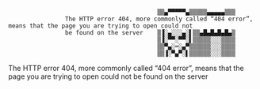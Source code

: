                                               ▒▒▄▀▀▀▀▀▄▒▒▒▒▒▄▄▄▄▄▒▒▒
                    The HTTP error 404, more commonly called “404 error”, means that the page you are trying to open could not 
                    be found on the server    ▒▐░▄░░░▄░▌▒▒▄█▄█▄█▄█▄▒
                                              ▒▐░▀▀░▀▀░▌▒▒▒▒▒░░░▒▒▒▒
                                              ▒▒▀▄░═░▄▀▒▒▒▒▒▒░░░▒▒▒▒
                                              ▒▒▐░▀▄▀░▌▒▒▒▒▒▒░░░▒▒▒▒


The HTTP error 404, more commonly called “404 error”, means that the page you are trying to open could not be found on the server

<!--
**0ZdaYz/0ZdaYz** is a ✨ _special_ ✨ repository because its `README.md` (this file) appears on your GitHub profile.

Here are some ideas to get you started:

- 🔭 I’m currently working on ...
- 🌱 I’m currently learning ...
- 👯 I’m looking to collaborate on ...
- 🤔 I’m looking for help with ...
- 💬 Ask me about ...
- 📫 How to reach me: ...
- 😄 Pronouns: ...
- ⚡ Fun fact: ...
-->
